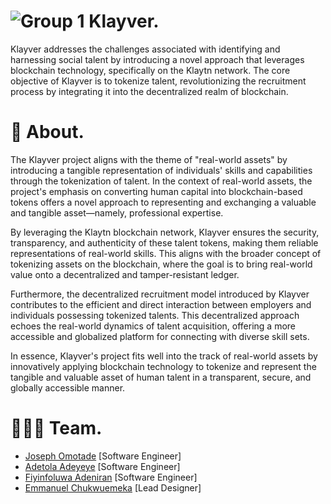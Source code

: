 
# ![Group 1](https://github.com/Klayver-Team/Klayver-App/assets/66223408/b32de9b4-9864-42a1-aa00-58007eb3cb72) Klayver.

Klayver addresses the challenges associated with identifying and harnessing social talent by introducing a novel approach that leverages blockchain technology, specifically on the Klaytn network. The core objective of Klayver is to tokenize talent, revolutionizing the recruitment process by integrating it into the decentralized realm of blockchain.

# 🎉 About.
The Klayver project aligns with the theme of "real-world assets" by introducing a tangible representation of individuals' skills and capabilities through the tokenization of talent. 
In the context of real-world assets, the project's emphasis on converting human capital into blockchain-based tokens offers a novel approach to representing and exchanging a valuable and tangible asset—namely, professional expertise.

By leveraging the Klaytn blockchain network, Klayver ensures the security, transparency, and authenticity of these talent tokens, making them reliable representations of real-world skills. 
This aligns with the broader concept of tokenizing assets on the blockchain, where the goal is to bring real-world value onto a decentralized and tamper-resistant ledger.

Furthermore, the decentralized recruitment model introduced by Klayver contributes to the efficient and direct interaction between employers and individuals possessing tokenized talents. 
This decentralized approach echoes the real-world dynamics of talent acquisition, offering a more accessible and globalized platform for connecting with diverse skill sets.

In essence, Klayver's project fits well into the track of real-world assets by innovatively applying blockchain technology to tokenize and represent the tangible and valuable asset of human talent in a transparent, secure, and globally accessible manner.

# 👨🏼‍🍳 Team.
* [Joseph Omotade](https://github.com/joeephwild) [Software Engineer]  
* [Adetola Adeyeye](https://github.com/Tola-byte) [Software Engineer]  
* [Fiyinfoluwa Adeniran](https://github.com/ebbieaden) [Software Engineer]  
* [Emmanuel Chukwuemeka](https://github.com/officialemeka) [Lead Designer]  
